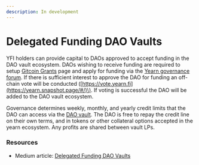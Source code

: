 ```yaml
---
description: In development
---
```


# Delegated Funding DAO Vaults

YFI holders can provide capital to DAOs approved to accept funding in the DAO vault ecosystem. DAOs wishing to receive funding are required to setup [Gitcoin Grants](https://gitcoin.co/grants/) page and apply for funding via the [Yearn governance forum](https://gov.yearn.fi/). If there is sufficient interest to approve the DAO for funding an off-chain vote will be conducted \([https://vote.yearn.fi](https://yearn.snapshot.page/#/)\). If voting is successful the DAO will be added to the DAO vault ecosystem.

Governance determines weekly, monthly, and yearly credit limits that the DAO can access via the [DAO vault](https://yborrow.finance/). The DAO is free to repay the credit line on their own terms, and in tokens or other collateral options accepted in the yearn ecosystem. Any profits are shared between vault LPs.

### Resources <a id="Resources"></a>

- Medium article: [Delegated Funding DAO Vaults](https://medium.com/iearn/delegated-funding-dao-vaults-7ab05a63d7ba)
